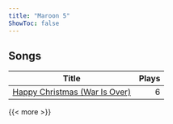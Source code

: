```yaml
---
title: "Maroon 5"
ShowToc: false
---
```


## Songs
Title | Plays 
----- | -----: 
[Happy Christmas (War Is Over)](/songs/happy-christmas-war-is-over) | 6

{{< more >}}